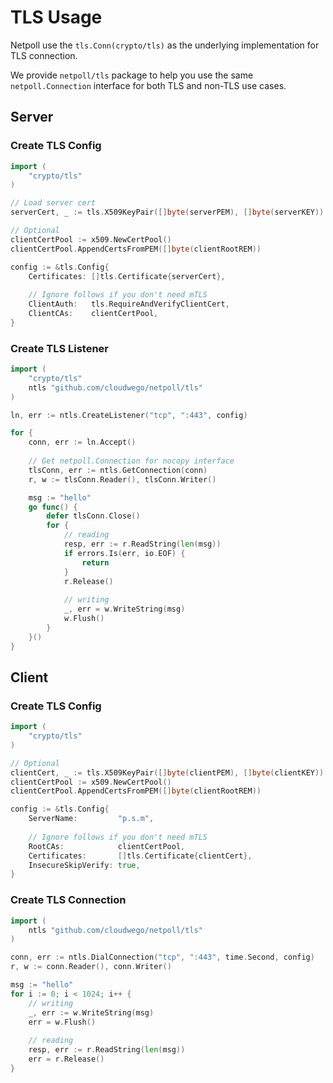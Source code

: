 # TLS Usage

Netpoll use the `tls.Conn(crypto/tls)` as the underlying implementation for TLS connection.

We provide `netpoll/tls` package to help you use the same `netpoll.Connection` interface for both TLS and non-TLS use cases. 

## Server

### Create TLS Config

```go
import (
    "crypto/tls"
)

// Load server cert
serverCert, _ := tls.X509KeyPair([]byte(serverPEM), []byte(serverKEY))

// Optional
clientCertPool := x509.NewCertPool()
clientCertPool.AppendCertsFromPEM([]byte(clientRootREM))

config := &tls.Config{
    Certificates: []tls.Certificate{serverCert},
    
    // Ignore follows if you don't need mTLS
    ClientAuth:   tls.RequireAndVerifyClientCert,
    ClientCAs:    clientCertPool,
}
```

### Create TLS Listener

```go
import (
    "crypto/tls"
    ntls "github.com/cloudwego/netpoll/tls"
)

ln, err := ntls.CreateListener("tcp", ":443", config)

for {
    conn, err := ln.Accept()
    
    // Get netpoll.Connection for nocopy interface
    tlsConn, err := ntls.GetConnection(conn)
    r, w := tlsConn.Reader(), tlsConn.Writer()

    msg := "hello"
    go func() {
        defer tlsConn.Close()
        for {
        	// reading
            resp, err := r.ReadString(len(msg))
            if errors.Is(err, io.EOF) {
                return
            }
            r.Release()
            
            // writing
            _, err = w.WriteString(msg)
            w.Flush()
        }
    }()
}
```

## Client

### Create TLS Config

```go
import (
    "crypto/tls"
)

// Optional
clientCert, _ := tls.X509KeyPair([]byte(clientPEM), []byte(clientKEY))
clientCertPool := x509.NewCertPool()
clientCertPool.AppendCertsFromPEM([]byte(clientRootREM))

config := &tls.Config{
    ServerName:         "p.s.m",
    
    // Ignore follows if you don't need mTLS
    RootCAs:            clientCertPool,
    Certificates:       []tls.Certificate{clientCert},
    InsecureSkipVerify: true,
}
```

### Create TLS Connection

```go
import (
    ntls "github.com/cloudwego/netpoll/tls"
)

conn, err := ntls.DialConnection("tcp", ":443", time.Second, config)
r, w := conn.Reader(), conn.Writer()

msg := "hello"
for i := 0; i < 1024; i++ {
	// writing
    _, err := w.WriteString(msg)
    err = w.Flush()
    
    // reading
    resp, err := r.ReadString(len(msg))
    err = r.Release()
}
```
